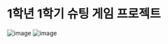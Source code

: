 # 1학년 1학기 슈팅 게임 프로젝트

![image](https://github.com/shinyelin05/POPUP/assets/77713669/b18a1909-fd81-406b-8bc5-9dafd83c6f72)
![image](https://github.com/shinyelin05/POPUP/assets/77713669/d003358b-7ba6-40ad-95d1-cbf93c8fad4b)

